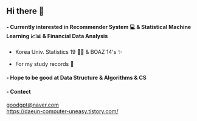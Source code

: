 ## Hi there 👋
#### - Currently interested in **Recommender System** 💻  & **Statistical Machine Learning** 📈📊 & Financial Data Analysis

- Korea Univ. Statistics 19 👩🏻 & BOAZ 14's ✨

- For my study records 🥰

#### - Hope to be good at Data Structure & Algorithms & CS

#### - Contect 
goodgpt@naver.com        
https://daeun-computer-uneasy.tistory.com/


<!--
**daeunni/daeunni** is a ✨ _special_ ✨ repository because its `README.md` (this file) appears on your GitHub profile.

Here are some ideas to get you started:

- 🔭 I’m currently working on ...
- 🌱 I’m currently learning ...
- 👯 I’m looking to collaborate on ...
- 🤔 I’m looking for help with ...
- 💬 Ask me about ...
- 📫 How to reach me: ...
- 😄 Pronouns: ...
- ⚡ Fun fact: ...
-->
